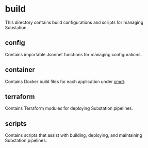 # build

This directory contains build configurations and scripts for managing Substation.

## config

Contains importable Jsonnet functions for managing configurations.

## container

Contains Docker build files for each application under [cmd/](/cmd/). 

## terraform

Contains Terraform modules for deploying Substation pipelines. 

## scripts

Contains scripts that assist with building, deploying, and maintaining Substation pipelines.

